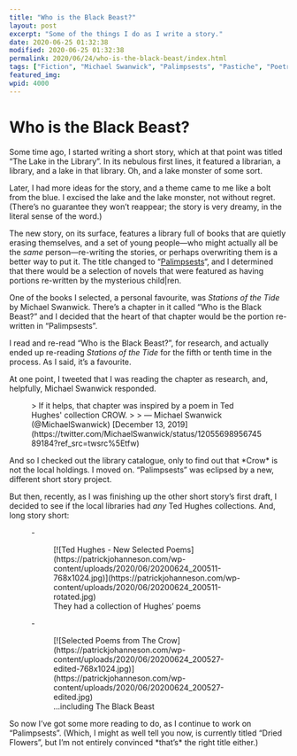 ```yaml
---
title: "Who is the Black Beast?"
layout: post
excerpt: "Some of the things I do as I write a story."
date: 2020-06-25 01:32:38
modified: 2020-06-25 01:32:38
permalink: 2020/06/24/who-is-the-black-beast/index.html
tags: ["Fiction", "Michael Swanwick", "Palimpsests", "Pastiche", "Poetry", "Short Story", "Ted Hughes", "Writing"]
featured_img: 
wpid: 4000
---
```


# Who is the Black Beast?

Some time ago, I started writing a short story, which at that point was titled “The Lake in the Library”. In its nebulous first lines, it featured a librarian, a library, and a lake in that library. Oh, and a lake monster of some sort.

Later, I had more ideas for the story, and a theme came to me like a bolt from the blue. I excised the lake and the lake monster, not without regret. (There’s no guarantee they won’t reappear; the story is very dreamy, in the literal sense of the word.)

The new story, on its surface, features a library full of books that are quietly erasing themselves, and a set of young people—who might actually all be the *same* person—re-writing the stories, or perhaps overwriting them is a better way to put it. The title changed to “[Palimpsests](https://en.wikipedia.org/wiki/Palimpsest)“, and I determined that there would be a selection of novels that were featured as having portions re-written by the mysterious child|ren.

One of the books I selected, a personal favourite, was *Stations of the Tide* by Michael Swanwick. There’s a chapter in it called “Who is the Black Beast?” and I decided that the heart of that chapter would be the portion re-written in “Palimpsests”.

I read and re-read “Who is the Black Beast?”, for research, and actually ended up re-reading *Stations of the Tide* for the fifth or tenth time in the process. As I said, it’s a favourite.

At one point, I tweeted that I was reading the chapter as research, and, helpfully, Michael Swanwick responded.

<figure class="wp-block-embed-twitter wp-block-embed is-type-rich is-provider-twitter"><div class="wp-block-embed__wrapper">> If it helps, that chapter was inspired by a poem in Ted Hughes' collection CROW.
> 
> — Michael Swanwick (@MichaelSwanwick) [December 13, 2019](https://twitter.com/MichaelSwanwick/status/1205569895674589184?ref_src=twsrc%5Etfw)

<script async="" charset="utf-8" src="https://platform.twitter.com/widgets.js"></script></div></figure>And so I checked out the library catalogue, only to find out that *Crow* is not the local holdings. I moved on. “Palimpsests” was eclipsed by a new, different short story project.

But then, recently, as I was finishing up the other short story’s first draft, I decided to see if the local libraries had *any* Ted Hughes collections. And, long story short:

<figure class="is-layout-flex wp-block-gallery-58 wp-block-gallery columns-2 is-cropped">- <figure>[![Ted Hughes - New Selected Poems](https://patrickjohanneson.com/wp-content/uploads/2020/06/20200624_200511-768x1024.jpg)](https://patrickjohanneson.com/wp-content/uploads/2020/06/20200624_200511-rotated.jpg)<figcaption class="blocks-gallery-item__caption">They had a collection of Hughes’ poems</figcaption></figure>
- <figure>[![Selected Poems from The Crow](https://patrickjohanneson.com/wp-content/uploads/2020/06/20200624_200527-edited-768x1024.jpg)](https://patrickjohanneson.com/wp-content/uploads/2020/06/20200624_200527-edited.jpg)<figcaption class="blocks-gallery-item__caption">…including The Black Beast</figcaption></figure>

</figure> So now I’ve got some more reading to do, as I continue to work on “Palimpsests”. (Which, I might as well tell you now, is currently titled “Dried Flowers”, but I’m not entirely convinced *that’s* the right title either.)